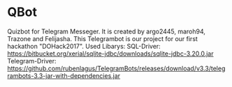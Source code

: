 # QBot
Quizbot for Telegram Messeger. It is created by argo2445, maroh94, Trazone and Felijasha. This Telegrambot is our project for our first hackathon "DOHack2017".
Used Libarys:
SQL-Driver: https://bitbucket.org/xerial/sqlite-jdbc/downloads/sqlite-jdbc-3.20.0.jar
Telegram-Driver: https://github.com/rubenlagus/TelegramBots/releases/download/v3.3/telegrambots-3.3-jar-with-dependencies.jar
